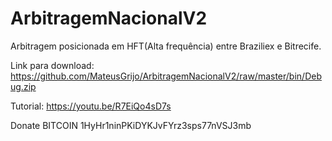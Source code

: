 # ArbitragemNacionalV2

Arbitragem posicionada em HFT(Alta frequência) entre Braziliex e Bitrecife.

Link para download: https://github.com/MateusGrijo/ArbitragemNacionalV2/raw/master/bin/Debug.zip

Tutorial: https://youtu.be/R7EiQo4sD7s

Donate BITCOIN 1HyHr1ninPKiDYKJvFYrz3sps77nVSJ3mb
